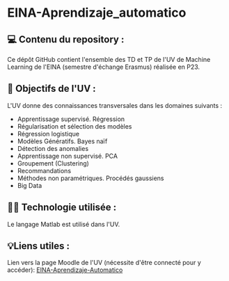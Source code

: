 # EINA-Aprendizaje_automatico

## 💻︎ Contenu du repository :

Ce dépôt GitHub contient l'ensemble des TD et TP de l'UV de Machine Learning de l'EINA (semestre d'échange Erasmus) réalisée en P23.

## 🎯 Objectifs de l'UV :

L'UV donne des connaissances transversales dans les domaines suivants : 
- Apprentissage supervisé. Régression
- Régularisation et sélection des modèles
- Régression logistique
- Modèles Génératifs. Bayes naïf
- Détection des anomalies
- Apprentissage non supervisé. PCA
- Groupement (Clustering)
- Recommandations
- Méthodes non paramétriques. Procédés gaussiens
- Big Data

## 🧑‍💻 Technologie utilisée :

Le langage Matlab est utilisé dans l'UV.

## 💡Liens utiles :

Lien vers la page Moodle de l'UV (nécessite d'être connecté pour y accéder): [EINA-Aprendizaje-Automatico](https://moodle.unizar.es/add/course/view.php?id=72537)
